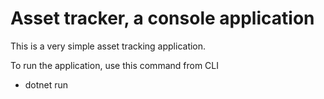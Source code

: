 # Asset tracker, a console application

This is a very simple asset tracking application.

To run the application, use this command from CLI
 - dotnet run
